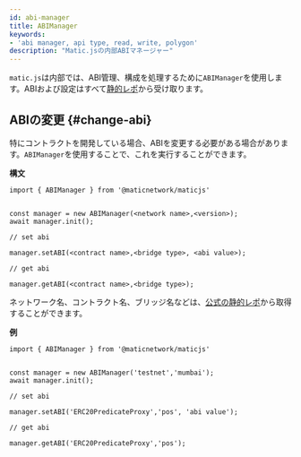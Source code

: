 ```yaml
---
id: abi-manager
title: ABIManager
keywords:
- 'abi manager, api type, read, write, polygon'
description: "Matic.jsの内部ABIマネージャー"
---
```


`matic.js`は内部では、ABI管理、構成を処理するために`ABIManager`を使用します。ABIおよび設定はすべて[静的レポ](https://github.com/maticnetwork/static)から受け取ります。

## ABIの変更 {#change-abi}

特にコントラクトを開発している場合、ABIを変更する必要がある場合があります。`ABIManager`を使用することで、これを実行することができます。

**構文**

```
import { ABIManager } from '@maticnetwork/maticjs'


const manager = new ABIManager(<network name>,<version>);
await manager.init();

// set abi

manager.setABI(<contract name>,<bridge type>, <abi value>);

// get abi

manager.getABI(<contract name>,<bridge type>);
```

ネットワーク名、コントラクト名、ブリッジ名などは、[公式の静的レポ](https://github.com/maticnetwork/static/tree/master/network)から取得することができます。

**例**

```
import { ABIManager } from '@maticnetwork/maticjs'


const manager = new ABIManager('testnet','mumbai');
await manager.init();

// set abi

manager.setABI('ERC20PredicateProxy','pos', 'abi value');

// get abi

manager.getABI('ERC20PredicateProxy','pos');
```





